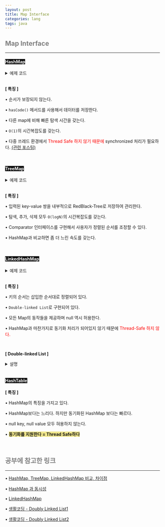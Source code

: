 ```yaml
---
layout: post
title: Map Interface
categories: lang
tags: java
---
```


## <span style="color:gray">Map Interface</span>

---

#### <span style="background-color:black; color:white">HashMap</span>

<details>
<summary>예제 코드</summary>
<div markdown="1">

```java
public static void main(String[] args) {

    Map<String, String> mapTest = new HashMap<>();
    mapTest.put("Facebook", "USA5");
    mapTest.put("Facebook1", "USA4");
    mapTest.put("Facebook2", "USA3");
    mapTest.put("Facebook3", "USA2");
    mapTest.put("Facebook4", "USA1");
    
    for (Map.Entry<String, String> entry : mapTest.entrySet()) {
        System.out.println(entry.getKey() + ":" + entry.getValue());
    }

}

/**
 * Facebook1:USA4
 * Facebook:USA5
 * Facebook4:USA1
 * Facebook3:USA2
 * Facebook2:USA3
 */
```

</div>
</details>

<br>

**[ 특징 ]**

• 순서가 보장되지 않는다. 

• `hasCode()` 메서드를 사용해서 데이터를 저장한다.

• 다른 map에 비해 빠른 탐색 시간을 갖는다.

• `O(1)`의 시간복잡도를 갖는다.

• 다중 쓰레드 환경에서 <span style="color:red">Thread Safe 하지 않기 때문에</span> synchronized 처리가 필요하다. <a href="https://woooongs.tistory.com/67" target="_blank">(관련 포스팅)</a>

<br>

#### <span style="background-color:black; color:white">TreeMap</span>

<details>
<summary>예제 코드</summary>
<div markdown="1">

<br>

**[Comparator X]**

```java
public static void main(String[] args) {

    Map<String, String> mapTest = new TreeMap<>();
    mapTest.put("Facebook", "USA5");
    mapTest.put("Facebook1", "USA4");
    mapTest.put("Facebook2", "USA3");
    mapTest.put("Facebook3", "USA2");
    mapTest.put("Facebook4", "USA1");
    
    for (Map.Entry<String, String> entry : mapTest.entrySet()) {
        System.out.println(entry.getKey() + ":" + entry.getValue());
    }

}

/**
 * Facebook:USA5
 * Facebook1:USA4
 * Facebook2:USA3
 * Facebook3:USA2
 * Facebook4:USA1
 */
```

<br>

**[Comparator O]**

```java
public static void main(String[] args) {

    Map<String, String> mapTest = new TreeMap<>(Comparator.reverseOrder());
    mapTest.put("Facebook", "USA5");
    mapTest.put("Facebook1", "USA4");
    mapTest.put("Facebook2", "USA3");
    mapTest.put("Facebook3", "USA2");
    mapTest.put("Facebook4", "USA1");
    
    for (Map.Entry<String, String> entry : mapTest.entrySet()) {
        System.out.println(entry.getKey() + ":" + entry.getValue());
    }

}

/**
 * Facebook4:USA1
 * Facebook3:USA2
 * Facebook2:USA3
 * Facebook1:USA4
 * Facebook:USA5
 */
```

</div>
</details>

<br>

**[ 특징 ]**

• 입력된 key-value 쌍을 내부적으로 RedBlack-Tree로 저장하여 관리한다.

• 탐색, 추가, 삭제 모두 `O(logN)`의 시간복잡도를 갖는다.

• Comparator 인터페이스를 구현해서 사용자가 정렬된 순서를 조정할 수 있다.

• HashMap과 비교하면 좀 더 느린 속도를 갖는다.

<br>

#### <span style="background-color:black; color:white">LinkedHashMap</span>

<details>
<summary>예제 코드</summary>
<div markdown="1">

```java
public static void main(String[] args) {

    Map<String, String> mapTest = new LinkedHashMap<>();
    mapTest.put("Facebook", "USA5");
    mapTest.put("Facebook1", "USA4");
    mapTest.put("Facebook2", "USA3");
    mapTest.put("Facebook3", "USA2");
    mapTest.put("Facebook4", "USA1");
    
    for (Map.Entry<String, String> entry : mapTest.entrySet()) {
        System.out.println(entry.getKey() + ":" + entry.getValue());
    }

}

/**
 * Facebook:USA5
 * Facebook1:USA4
 * Facebook2:USA3
 * Facebook3:USA2
 * Facebook4:USA1
 */
```

</div>
</details>

<br>

**[ 특징 ]**

• 키의 순서는 삽입한 순서대로 정렬되어 있다.

• `Double-linked List`로 구현되어 있다.

• 모든 Map의 동작들을 제공하며 null 역시 허용한다.

• HashMap과 마찬가지로 동기화 처리가 되어있지 않기 때문에 <span style="color:red">Thread-Safe 하지 않다.</span>
 
<br>

**[ Double-linked List ]**

<details>
<summary>설명</summary>
<div markdown="1">

<br>



</div>
</details>

<br>

#### <span style="background-color:black; color:white">HashTable</span>

**[ 특징 ]**

• HashMap의 특징을 가지고 있다. 

• HashMap보다는 느리다. 하지만 동기화된 HashMap 보다는 빠르다.

• null key, null value 모두 혀용하지 않는다.

• **<span style="background-color:#F0E68C">동기화를 지원한다 = Thread Safe하다</span>**

<br>

## <span style="color:gray">공부에 참고한 링크</span>

---

• <a href="https://soft.plusblog.co.kr/70" target="_blank">HashMap, TreeMap, LinkedHashMap 비교, 차이점</a>

• <a href="https://woooongs.tistory.com/67" target="_blank">HashMap 과 동시성</a>

• <a href="https://wonyong-jang.github.io/java/2020/10/16/Java-LinkedHashMap.html" target="_blank">LinkedHashMap</a>

• <a href="https://opentutorials.org/module/1335/8940" target="_blank">생활코딩 - Doubly Linked List1</a>

• <a href="https://opentutorials.org/module/1335/8941" target="_blank">생활코딩 - Doubly Linked List2</a>
